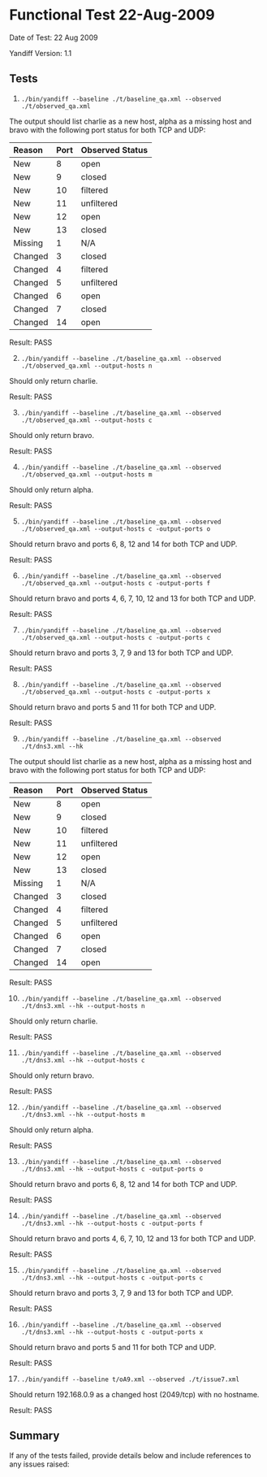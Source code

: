 # Functional Test 22-Aug-2009 #

Date of Test: 22 Aug 2009

Yandiff Version: 1.1

## Tests ##

1) `./bin/yandiff --baseline ./t/baseline_qa.xml --observed ./t/observed_qa.xml`

The output should list charlie as a new host, alpha as a missing host and
bravo with the following port status for both TCP and UDP:

| **Reason** | **Port** | **Observed Status**  |
|:-----------|:---------|:---------------------|
| New | 8 | open |
| New | 9 | closed |
| New | 10 | filtered |
| New | 11 | unfiltered |
| New | 12 | open|filtered |
| New | 13 | closed|filtered |
| Missing | 1 | N/A |
| Changed | 3 | closed |
| Changed | 4 | filtered |
| Changed | 5 | unfiltered |
| Changed | 6 | open|filtered |
| Changed | 7 | closed|filtered |
| Changed | 14 | open |

Result: PASS


2) `./bin/yandiff --baseline ./t/baseline_qa.xml --observed ./t/observed_qa.xml --output-hosts n`

Should only return charlie.

Result: PASS


3) `./bin/yandiff --baseline ./t/baseline_qa.xml --observed ./t/observed_qa.xml --output-hosts c`

Should only return bravo.

Result: PASS


4) `./bin/yandiff --baseline ./t/baseline_qa.xml --observed ./t/observed_qa.xml --output-hosts m`

Should only return alpha.

Result: PASS


5) `./bin/yandiff --baseline ./t/baseline_qa.xml --observed ./t/observed_qa.xml --output-hosts c -output-ports o`

Should return bravo and ports 6, 8, 12 and 14 for both TCP and UDP.

Result: PASS


6) `./bin/yandiff --baseline ./t/baseline_qa.xml --observed ./t/observed_qa.xml --output-hosts c -output-ports f`

Should return bravo and ports 4, 6, 7, 10, 12 and 13 for both TCP and UDP.

Result: PASS


7) `./bin/yandiff --baseline ./t/baseline_qa.xml --observed ./t/observed_qa.xml --output-hosts c -output-ports c`

Should return bravo and ports 3, 7, 9 and 13 for both TCP and UDP.

Result: PASS


8) `./bin/yandiff --baseline ./t/baseline_qa.xml --observed ./t/observed_qa.xml --output-hosts c -output-ports x`

Should return bravo and ports 5 and 11 for both TCP and UDP.

Result: PASS

9) `./bin/yandiff --baseline ./t/baseline_qa.xml --observed ./t/dns3.xml --hk`

The output should list charlie as a new host, alpha as a missing host and
bravo with the following port status for both TCP and UDP:

| **Reason** | **Port** | **Observed Status**  |
|:-----------|:---------|:---------------------|
| New | 8 | open |
| New | 9 | closed |
| New | 10 | filtered |
| New | 11 | unfiltered |
| New | 12 | open|filtered |
| New | 13 | closed|filtered |
| Missing | 1 | N/A |
| Changed | 3 | closed |
| Changed | 4 | filtered |
| Changed | 5 | unfiltered |
| Changed | 6 | open|filtered |
| Changed | 7 | closed|filtered |
| Changed | 14 | open |

Result: PASS


10) `./bin/yandiff --baseline ./t/baseline_qa.xml --observed ./t/dns3.xml --hk --output-hosts n`

Should only return charlie.

Result: PASS


11) `./bin/yandiff --baseline ./t/baseline_qa.xml --observed ./t/dns3.xml --hk --output-hosts c`

Should only return bravo.

Result: PASS


12) `./bin/yandiff --baseline ./t/baseline_qa.xml --observed ./t/dns3.xml --hk --output-hosts m`

Should only return alpha.

Result: PASS


13) `./bin/yandiff --baseline ./t/baseline_qa.xml --observed ./t/dns3.xml --hk --output-hosts c -output-ports o`

Should return bravo and ports 6, 8, 12 and 14 for both TCP and UDP.

Result: PASS


14) `./bin/yandiff --baseline ./t/baseline_qa.xml --observed ./t/dns3.xml --hk --output-hosts c -output-ports f`

Should return bravo and ports 4, 6, 7, 10, 12 and 13 for both TCP and UDP.

Result: PASS


15) `./bin/yandiff --baseline ./t/baseline_qa.xml --observed ./t/dns3.xml --hk --output-hosts c -output-ports c`

Should return bravo and ports 3, 7, 9 and 13 for both TCP and UDP.

Result: PASS


16) `./bin/yandiff --baseline ./t/baseline_qa.xml --observed ./t/dns3.xml --hk --output-hosts c -output-ports x`

Should return bravo and ports 5 and 11 for both TCP and UDP.

Result: PASS

17) `./bin/yandiff --baseline t/oA9.xml --observed ./t/issue7.xml`

Should return 192.168.0.9 as a changed host (2049/tcp) with no hostname.

Result: PASS

## Summary ##

If any of the tests failed, provide details below and include references to any issues raised: